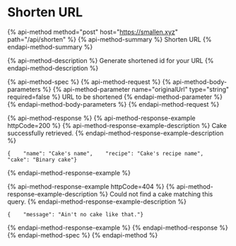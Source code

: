 # Shorten URL

{% api-method method="post" host="https://smallen.xyz" path="/api/shorten" %}
{% api-method-summary %}
Shorten URL
{% endapi-method-summary %}

{% api-method-description %}
Generate shortened id for your URL
{% endapi-method-description %}

{% api-method-spec %}
{% api-method-request %}
{% api-method-body-parameters %}
{% api-method-parameter name="originalUrl" type="string" required=false %}
URL to be shortened
{% endapi-method-parameter %}
{% endapi-method-body-parameters %}
{% endapi-method-request %}

{% api-method-response %}
{% api-method-response-example httpCode=200 %}
{% api-method-response-example-description %}
Cake successfully retrieved.
{% endapi-method-response-example-description %}

```
{    "name": "Cake's name",    "recipe": "Cake's recipe name",    "cake": "Binary cake"}
```
{% endapi-method-response-example %}

{% api-method-response-example httpCode=404 %}
{% api-method-response-example-description %}
Could not find a cake matching this query.
{% endapi-method-response-example-description %}

```
{    "message": "Ain't no cake like that."}
```
{% endapi-method-response-example %}
{% endapi-method-response %}
{% endapi-method-spec %}
{% endapi-method %}



